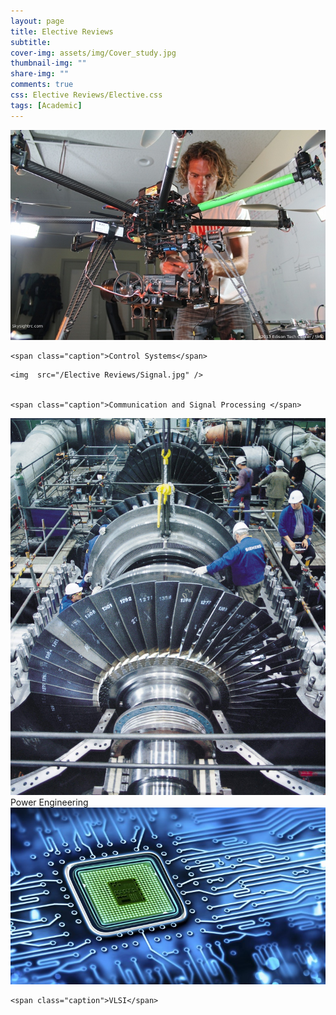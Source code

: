 ```yaml
---
layout: page
title: Elective Reviews
subtitle: 
cover-img: assets/img/Cover_study.jpg
thumbnail-img: ""
share-img: ""
comments: true
css: Elective Reviews/Elective.css
tags: [Academic]
---
```


<div class="myGallery">
  <div class="item">
    <img src="/Elective Reviews/Control.JPG" />
    
    <span class="caption">Control Systems</span>
  </div>
  <div class="item">
   
    <img  src="/Elective Reviews/Signal.jpg" />
     
    
    <span class="caption">Communication and Signal Processing </span>
  </div>
  <div class="item">
    <a href="/Elective Reviews/Power.md">
    <img  src="/Elective Reviews/Power.jpg" />
     </a> 
    <span class="caption">Power Engineering</span>
       
  </div>
  <div class="item">
    <img src="/Elective Reviews/VLSI.jpg" />
    
    <span class="caption">VLSI</span>
  </div>
</div>
